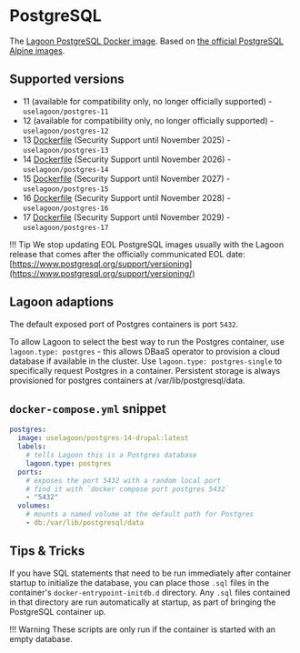 # PostgreSQL

The [Lagoon PostgreSQL Docker image](https://github.com/uselagoon/lagoon-images/blob/main/images/postgres). Based on [the official PostgreSQL Alpine images](https://hub.docker.com/_/postgres).

## Supported versions

* 11 \(available for compatibility only, no longer officially supported\) - `uselagoon/postgres-11`
* 12 \(available for compatibility only, no longer officially supported\) - `uselagoon/postgres-12`
* 13 [Dockerfile](https://github.com/uselagoon/lagoon-images/blob/main/images/postgres/13.Dockerfile) (Security Support until November 2025) - `uselagoon/postgres-13`
* 14 [Dockerfile](https://github.com/uselagoon/lagoon-images/blob/main/images/postgres/14.Dockerfile) (Security Support until November 2026) - `uselagoon/postgres-14`
* 15 [Dockerfile](https://github.com/uselagoon/lagoon-images/blob/main/images/postgres/15.Dockerfile) (Security Support until November 2027) - `uselagoon/postgres-15`
* 16 [Dockerfile](https://github.com/uselagoon/lagoon-images/blob/main/images/postgres/16.Dockerfile) (Security Support until November 2028) - `uselagoon/postgres-16`
* 17 [Dockerfile](https://github.com/uselagoon/lagoon-images/blob/main/images/postgres/17.Dockerfile) (Security Support until November 2029) - `uselagoon/postgres-17`

!!! Tip
    We stop updating EOL PostgreSQL images usually with the Lagoon release that comes after the officially communicated EOL date: [https://www.postgresql.org/support/versioning](https://www.postgresql.org/support/versioning/)

## Lagoon adaptions

The default exposed port of Postgres containers is port `5432`.

To allow Lagoon to select the best way to run the Postgres container, use `lagoon.type: postgres` - this allows DBaaS operator to provision a cloud database if available in the cluster. Use `lagoon.type: postgres-single` to specifically request Postgres in a container. Persistent storage is always provisioned for postgres containers at /var/lib/postgresql/data.

## `docker-compose.yml` snippet

```yaml title="docker-compose.yml"
postgres:
  image: uselagoon/postgres-14-drupal:latest
  labels:
    # tells Lagoon this is a Postgres database
    lagoon.type: postgres
  ports:
    # exposes the port 5432 with a random local port
    # find it with `docker compose port postgres 5432`
    - "5432"
  volumes:
   	# mounts a named volume at the default path for Postgres
    - db:/var/lib/postgresql/data
```

## Tips & Tricks

If you have SQL statements that need to be run immediately after container startup to initialize the database, you can place those `.sql` files in the container's `docker-entrypoint-initdb.d` directory. Any `.sql` files contained in that directory are run automatically at startup, as part of bringing the PostgreSQL container up.

!!! Warning
    These scripts are only run if the container is started with an empty database.
